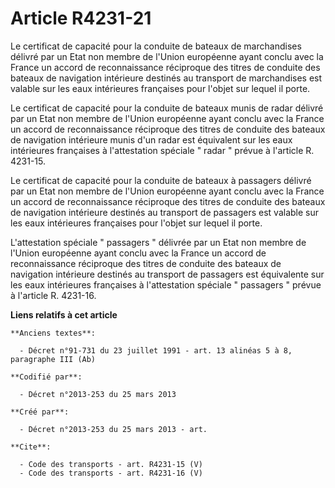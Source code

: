 # Article R4231-21

Le certificat de capacité pour la conduite de bateaux de marchandises délivré par un Etat non membre de l'Union européenne
ayant conclu avec la France un accord de reconnaissance réciproque des titres de conduite des bateaux de navigation
intérieure destinés au transport de marchandises est valable sur les eaux intérieures françaises pour l'objet sur lequel il
porte. 

Le certificat de capacité pour la conduite de bateaux munis de radar délivré par un Etat non membre de l'Union européenne
ayant conclu avec la France un accord de reconnaissance réciproque des titres de conduite des bateaux de navigation
intérieure munis d'un radar est équivalent sur les eaux intérieures françaises à l'attestation spéciale " radar " prévue à
l'article R. 4231-15. 

Le certificat de capacité pour la conduite de bateaux à passagers délivré par un Etat non membre de l'Union européenne ayant
conclu avec la France un accord de reconnaissance réciproque des titres de conduite des bateaux de navigation intérieure
destinés au transport de passagers est valable sur les eaux intérieures françaises pour l'objet sur lequel il porte. 

L'attestation spéciale " passagers " délivrée par un Etat non membre de l'Union européenne ayant conclu avec la France un
accord de reconnaissance réciproque des titres de conduite des bateaux de navigation intérieure destinés au transport de
passagers est équivalente sur les eaux intérieures françaises à l'attestation spéciale " passagers " prévue à l'article R.
4231-16.

**Liens relatifs à cet article**

	**Anciens textes**:

	  - Décret n°91-731 du 23 juillet 1991 - art. 13 alinéas 5 à 8, paragraphe III (Ab)

	**Codifié par**:

	  - Décret n°2013-253 du 25 mars 2013

	**Créé par**:

	  - Décret n°2013-253 du 25 mars 2013 - art.

	**Cite**:

	  - Code des transports - art. R4231-15 (V)
	  - Code des transports - art. R4231-16 (V)
